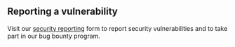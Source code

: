 ## Reporting a vulnerability

Visit our [security reporting](https://www.snapadmin.net/en/contact/security-reporting) form to report security vulnerabilities and to take part in our bug bounty program.
